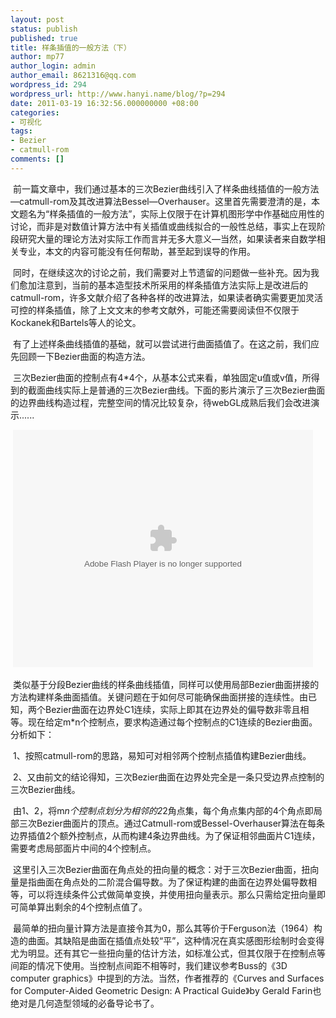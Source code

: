 ```yaml
---
layout: post
status: publish
published: true
title: 样条插值的一般方法（下）
author: mp77
author_login: admin
author_email: 8621316@qq.com
wordpress_id: 294
wordpress_url: http://www.hanyi.name/blog/?p=294
date: 2011-03-19 16:32:56.000000000 +08:00
categories:
- 可视化
tags:
- Bezier
- catmull-rom
comments: []
---
```

 前一篇文章中，我们通过基本的三次Bezier曲线引入了样条曲线插值的一般方法—catmull-rom及其改进算法Bessel—Overhauser。这里首先需要澄清的是，本文题名为“样条插值的一般方法”，实际上仅限于在计算机图形学中作基础应用性的讨论，而非是对数值计算方法中有关插值或曲线拟合的一般性总结，事实上在现阶段研究大量的理论方法对实际工作而言并无多大意义—当然，如果读者来自数学相关专业，本文的内容可能没有任何帮助，甚至起到误导的作用。

 同时，在继续这次的讨论之前，我们需要对上节遗留的问题做一些补充。因为我们愈加注意到，当前的基本造型技术所采用的样条插值方法实际上是改进后的catmull-rom，许多文献介绍了各种各样的改进算法，如果读者确实需要更加灵活可控的样条插值，除了上文文末的参考文献外，可能还需要阅读但不仅限于Kockanek和Bartels等人的论文。

 有了上述样条曲线插值的基础，就可以尝试进行曲面插值了。在这之前，我们应先回顾一下Bezier曲面的构造方法。

 三次Bezier曲面的控制点有4*4个，从基本公式来看，单独固定u值或v值，所得到的截面曲线实际上是普通的三次Bezier曲线。下面的影片演示了三次Bezier曲面的边界曲线构造过程，完整空间的情况比较复杂，待webGL成熟后我们会改进演示......

 <object classid="clsid:d27cdb6e-ae6d-11cf-96b8-444553540000" width="480" height="380" codebase="http://download.macromedia.com/pub/shockwave/cabs/flash/swflash.cab#version=6,0,40,0"><param name="quality" value="high" /><param name="scale" value="showall" /><param name="salign" value="t" /><param name="wmode" value="transparent" /><param name="src" value="http://www.hanyi.name/blog/wp-content/uploads/2011/03/bezier-surf.swf" /><embed type="application/x-shockwave-flash" width="480" height="380" src="http://www.hanyi.name/blog/wp-content/uploads/2011/03/bezier-surf.swf" scale="showall" wmode="transparent" salign="t" quality="high"></embed></object>

 类似基于分段Bezier曲线的样条曲线插值，同样可以使用局部Bezier曲面拼接的方法构建样条曲面插值。关键问题在于如何尽可能确保曲面拼接的连续性。由已知，两个Bezier曲面在边界处C1连续，实际上即其在边界处的偏导数非零且相等。现在给定m*n个控制点，要求构造通过每个控制点的C1连续的Bezier曲面。分析如下：

 1、按照catmull-rom的思路，易知可对相邻两个控制点插值构建Bezier曲线。

 2、又由前文的结论得知，三次Bezier曲面在边界处完全是一条只受边界点控制的三次Bezier曲线。

 由1、2，将m*n个控制点划分为相邻的2*2角点集，每个角点集内部的4个角点即局部三次Bezier曲面片的顶点。通过Catmull-rom或Bessel-Overhauser算法在每条边界插值2个额外控制点，从而构建4条边界曲线。为了保证相邻曲面片C1连续，需要考虑局部面片中间的4个控制点。

 这里引入三次Bezier曲面在角点处的扭向量的概念：对于三次Bezier曲面，扭向量是指曲面在角点处的二阶混合偏导数。为了保证构建的曲面在边界处偏导数相等，可以将连续条件公式做简单变换，并使用扭向量表示。那么只需给定扭向量即可简单算出剩余的4个控制点值了。

 最简单的扭向量计算方法是直接令其为0，那么其等价于Ferguson法（1964）构造的曲面。其缺陷是曲面在插值点处较“平”，这种情况在真实感图形绘制时会变得尤为明显。还有其它一些扭向量的估计方法，如标准公式，但其仅限于在控制点等间距的情况下使用。当控制点间距不相等时，我们建议参考Buss的《3D computer graphics》中提到的方法。当然，作者推荐的《Curves and Surfaces for Computer-Aided Geometric Design: A Practical Guide》by Gerald Farin也绝对是几何造型领域的必备导论书了。

